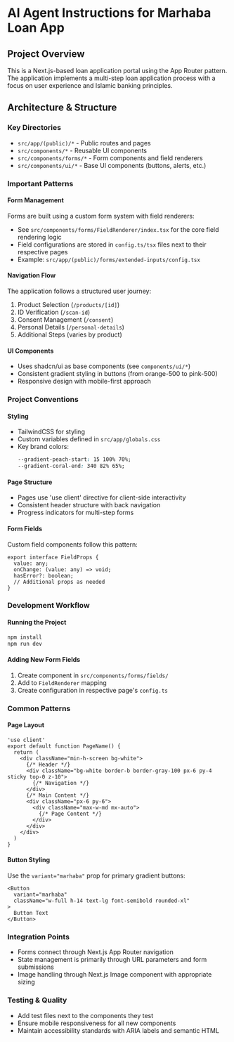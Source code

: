 # AI Agent Instructions for Marhaba Loan App

## Project Overview
This is a Next.js-based loan application portal using the App Router pattern. The application implements a multi-step loan application process with a focus on user experience and Islamic banking principles.

## Architecture & Structure

### Key Directories
- `src/app/(public)/*` - Public routes and pages
- `src/components/*` - Reusable UI components
- `src/components/forms/*` - Form components and field renderers
- `src/components/ui/*` - Base UI components (buttons, alerts, etc.)

### Important Patterns

#### Form Management
Forms are built using a custom form system with field renderers:
- See `src/components/forms/FieldRenderer/index.tsx` for the core field rendering logic
- Field configurations are stored in `config.ts/tsx` files next to their respective pages
- Example: `src/app/(public)/forms/extended-inputs/config.tsx`

#### Navigation Flow
The application follows a structured user journey:
1. Product Selection (`/products/[id]`)
2. ID Verification (`/scan-id`)
3. Consent Management (`/consent`)
4. Personal Details (`/personal-details`)
5. Additional Steps (varies by product)

#### UI Components
- Uses shadcn/ui as base components (see `components/ui/*`)
- Consistent gradient styling in buttons (from orange-500 to pink-500)
- Responsive design with mobile-first approach

### Project Conventions

#### Styling
- TailwindCSS for styling
- Custom variables defined in `src/app/globals.css`
- Key brand colors:
  ```css
  --gradient-peach-start: 15 100% 70%;
  --gradient-coral-end: 340 82% 65%;
  ```

#### Page Structure
- Pages use 'use client' directive for client-side interactivity
- Consistent header structure with back navigation
- Progress indicators for multi-step forms

#### Form Fields
Custom field components follow this pattern:
```tsx
export interface FieldProps {
  value: any;
  onChange: (value: any) => void;
  hasError?: boolean;
  // Additional props as needed
}
```

### Development Workflow

#### Running the Project
```bash
npm install
npm run dev
```

#### Adding New Form Fields
1. Create component in `src/components/forms/fields/`
2. Add to `FieldRenderer` mapping
3. Create configuration in respective page's `config.ts`

### Common Patterns

#### Page Layout
```tsx
'use client'
export default function PageName() {
  return (
    <div className="min-h-screen bg-white">
      {/* Header */}
      <div className="bg-white border-b border-gray-100 px-6 py-4 sticky top-0 z-10">
        {/* Navigation */}
      </div>
      {/* Main Content */}
      <div className="px-6 py-6">
        <div className="max-w-md mx-auto">
          {/* Page Content */}
        </div>
      </div>
    </div>
  )
}
```

#### Button Styling
Use the `variant="marhaba"` prop for primary gradient buttons:
```tsx
<Button 
  variant="marhaba" 
  className="w-full h-14 text-lg font-semibold rounded-xl"
>
  Button Text
</Button>
```

### Integration Points
- Forms connect through Next.js App Router navigation
- State management is primarily through URL parameters and form submissions
- Image handling through Next.js Image component with appropriate sizing

### Testing & Quality
- Add test files next to the components they test
- Ensure mobile responsiveness for all new components
- Maintain accessibility standards with ARIA labels and semantic HTML